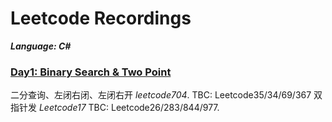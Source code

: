 # Leetcode Recordings
***Language: C#***
### [Day1: Binary Search & Two Point](./Day1_Arrays01) 
二分查询、左闭右闭、左闭右开 *leetcode704*. TBC: Leetcode35/34/69/367
双指针发 *Leetcode17* TBC: Leetcode26/283/844/977.
